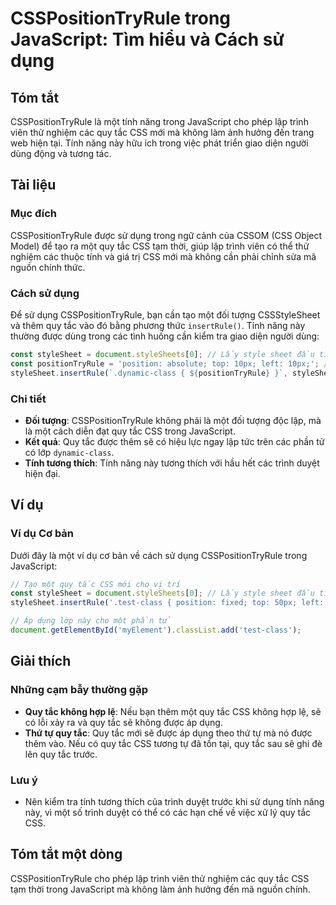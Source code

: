 <!--
Meta Description: # CSSPositionTryRule trong JavaScript: Tìm hiểu và Cách sử dụng ## Tóm tắt CSSPositionTryRule là một tính năng trong JavaScript cho phép lập trình viê...
Meta Keywords: quy, tắc, một, css, dụng
-->

# CSSPositionTryRule trong JavaScript: Tìm hiểu và Cách sử dụng

## Tóm tắt
CSSPositionTryRule là một tính năng trong JavaScript cho phép lập trình viên thử nghiệm các quy tắc CSS mới mà không làm ảnh hưởng đến trang web hiện tại. Tính năng này hữu ích trong việc phát triển giao diện người dùng động và tương tác.

## Tài liệu
### Mục đích
CSSPositionTryRule được sử dụng trong ngữ cảnh của CSSOM (CSS Object Model) để tạo ra một quy tắc CSS tạm thời, giúp lập trình viên có thể thử nghiệm các thuộc tính và giá trị CSS mới mà không cần phải chỉnh sửa mã nguồn chính thức.

### Cách sử dụng
Để sử dụng CSSPositionTryRule, bạn cần tạo một đối tượng CSSStyleSheet và thêm quy tắc vào đó bằng phương thức `insertRule()`. Tính năng này thường được dùng trong các tình huống cần kiểm tra giao diện người dùng:

```javascript
const styleSheet = document.styleSheets[0]; // Lấy style sheet đầu tiên
const positionTryRule = 'position: absolute; top: 10px; left: 10px;'; // Quy tắc thử nghiệm
styleSheet.insertRule(`.dynamic-class { ${positionTryRule} }`, styleSheet.cssRules.length); // Thêm quy tắc mới
```

### Chi tiết
- **Đối tượng**: CSSPositionTryRule không phải là một đối tượng độc lập, mà là một cách diễn đạt quy tắc CSS trong JavaScript.
- **Kết quả**: Quy tắc được thêm sẽ có hiệu lực ngay lập tức trên các phần tử có lớp `dynamic-class`.
- **Tính tương thích**: Tính năng này tương thích với hầu hết các trình duyệt hiện đại.

## Ví dụ
### Ví dụ Cơ bản
Dưới đây là một ví dụ cơ bản về cách sử dụng CSSPositionTryRule trong JavaScript:

```javascript
// Tạo một quy tắc CSS mới cho vị trí
const styleSheet = document.styleSheets[0]; // Lấy style sheet đầu tiên
styleSheet.insertRule('.test-class { position: fixed; top: 50px; left: 100px; }', styleSheet.cssRules.length);

// Áp dụng lớp này cho một phần tử
document.getElementById('myElement').classList.add('test-class');
```

## Giải thích
### Những cạm bẫy thường gặp
- **Quy tắc không hợp lệ**: Nếu bạn thêm một quy tắc CSS không hợp lệ, sẽ có lỗi xảy ra và quy tắc sẽ không được áp dụng.
- **Thứ tự quy tắc**: Quy tắc mới sẽ được áp dụng theo thứ tự mà nó được thêm vào. Nếu có quy tắc CSS tương tự đã tồn tại, quy tắc sau sẽ ghi đè lên quy tắc trước.

### Lưu ý
- Nên kiểm tra tính tương thích của trình duyệt trước khi sử dụng tính năng này, vì một số trình duyệt có thể có các hạn chế về việc xử lý quy tắc CSS.

## Tóm tắt một dòng
CSSPositionTryRule cho phép lập trình viên thử nghiệm các quy tắc CSS tạm thời trong JavaScript mà không làm ảnh hưởng đến mã nguồn chính.